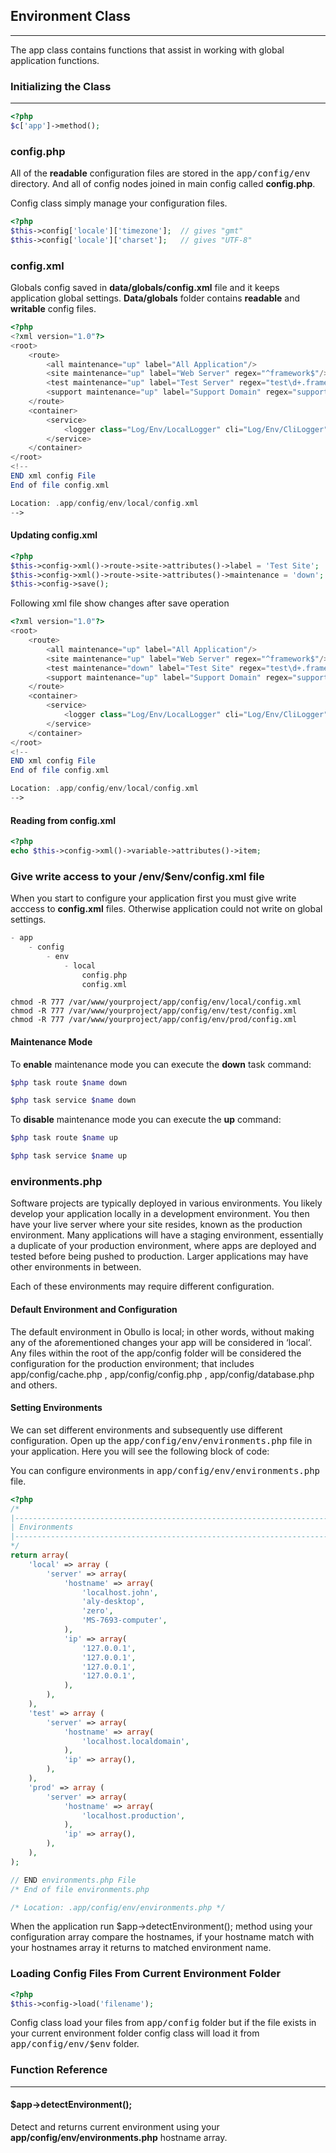 
## Environment Class

------

The app class contains functions that assist in working with global application functions.

### Initializing the Class

-------

```php
<?php
$c['app']->method();
```

### config.php

All of the <b>readable</b> configuration files are stored in the <kbd>app/config/env</kbd> directory. And all of config nodes joined in main config called <b>config.php</b>.

Config class simply manage your configuration files.

```php
<?php
$this->config['locale']['timezone'];  // gives "gmt"
$this->config['locale']['charset'];   // gives "UTF-8"
```

### config.xml

Globals config saved in <b>data/globals/config.xml</b> file and it keeps application global settings. <b>Data/globals</b> folder contains <b>readable</b> and <b>writable</b> config files.

```php
<?php
<?xml version="1.0"?>
<root>
    <route>
        <all maintenance="up" label="All Application"/>
        <site maintenance="up" label="Web Server" regex="^framework$"/>
        <test maintenance="up" label="Test Server" regex="test\d+.framework"/>
        <support maintenance="up" label="Support Domain" regex="support.framework"/>
    </route>
    <container>
        <service>
            <logger class="Log/Env/LocalLogger" cli="Log/Env/CliLogger"/>
        </service>
    </container>
</root>
<!--
END xml config File
End of file config.xml

Location: .app/config/env/local/config.xml
-->

```

#### Updating config.xml

```php
<?php
$this->config->xml()->route->site->attributes()->label = 'Test Site';
$this->config->xml()->route->site->attributes()->maintenance = 'down';
$this->config->save();
```

Following xml file show changes after save operation

```php
<?xml version="1.0"?>
<root>
    <route>
        <all maintenance="up" label="All Application"/>
        <site maintenance="up" label="Web Server" regex="^framework$"/>
        <test maintenance="down" label="Test Site" regex="test\d+.framework"/>
        <support maintenance="up" label="Support Domain" regex="support.framework"/>
    </route>
    <container>
        <service>
            <logger class="Log/Env/LocalLogger" cli="Log/Env/CliLogger"/>
        </service>
    </container>
</root>
<!--
END xml config File
End of file config.xml

Location: .app/config/env/local/config.xml
-->

```

#### Reading from config.xml

```php
<?php
echo $this->config->xml()->variable->attributes()->item;
```

### Give write access to your /env/$env/config.xml file

When you start to configure your application first you must give write acccess to <b>config.xml</b> files. Otherwise application could not write on global settings.

```php
- app
	- config
        - env
            - local
                config.php
                config.xml

```

```
chmod -R 777 /var/www/yourproject/app/config/env/local/config.xml
chmod -R 777 /var/www/yourproject/app/config/env/test/config.xml
chmod -R 777 /var/www/yourproject/app/config/env/prod/config.xml
```

#### Maintenance Mode

To <b>enable</b> maintenance mode you can execute the <b>down</b> task command:

```php
$php task route $name down
```


```php
$php task service $name down
```

To <b>disable</b> maintenance mode you can execute the <b>up</b> command:


```php
$php task route $name up
```

```php
$php task service $name up
```

### environments.php

Software projects are typically deployed in various environments. You likely develop your application locally in a development environment. You then have your live server where your site resides, known as the production environment. Many applications will have a staging environment, essentially a duplicate of your production environment, where apps are deployed and tested before being pushed to production. Larger applications may have other environments in between.

Each of these environments may require different configuration.

#### Default Environment and Configuration

The default environment in Obullo is local; in other words, without making any of the aforementioned changes your app will be considered in ‘local’. Any files within the root of the app/config  folder will be considered the configuration for the production environment; that includes app/config/cache.php , app/config/config.php , app/config/database.php  and others.

#### Setting Environments

We can set different environments and subsequently use different configuration. Open up the <kbd>app/config/env/environments.php</kbd> file in your application. Here you will see the following block of code:


You can configure environments in <kbd>app/config/env/environments.php</kbd> file.


```php
<?php
/*
|--------------------------------------------------------------------------
| Environments
|--------------------------------------------------------------------------
*/
return array(
    'local' => array (
        'server' => array(
            'hostname' => array(
                'localhost.john',
                'aly-desktop',
                'zero',
                'MS-7693-computer',
            ),
            'ip' => array(
                '127.0.0.1',
                '127.0.0.1',
                '127.0.0.1',
                '127.0.0.1',
            ),
        ),
    ),
    'test' => array (
        'server' => array(
            'hostname' => array(
                'localhost.localdomain',
            ),
            'ip' => array(),
        ),
    ),
    'prod' => array (
        'server' => array(
            'hostname' => array(
                'localhost.production',
            ),
            'ip' => array(),
        ),
    ),
);

// END environments.php File
/* End of file environments.php

/* Location: .app/config/env/environments.php */
```

When the application run $app->detectEnvironment(); method using your configuration array compare the hostnames, if your hostname match with your hostnames array it returns to matched environment name.


### Loading Config Files From Current Environment Folder

```php
<?php
$this->config->load('filename');
```
Config class load your files from <kbd>app/config</kbd> folder but if the file exists in your current environment folder config class will load it from <kbd>app/config/env/$env</kbd> folder.

### Function Reference

------

#### $app->detectEnvironment();

Detect and returns current environment using your <b>app/config/env/environments.php</b> hostname array.